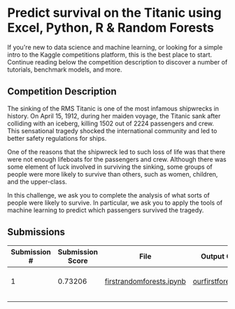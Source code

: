 # Predict survival on the Titanic using Excel, Python, R & Random Forests

If you're new to data science and machine learning, or looking for a simple intro to the Kaggle competitions platform, this is the best place to start. Continue reading below the competition description to discover a number of tutorials, benchmark models, and more.

## Competition Description

The sinking of the RMS Titanic is one of the most infamous shipwrecks in history.  On April 15, 1912, during her maiden voyage, the Titanic sank after colliding with an iceberg, killing 1502 out of 2224 passengers and crew. This sensational tragedy shocked the international community and led to better safety regulations for ships.

One of the reasons that the shipwreck led to such loss of life was that there were not enough lifeboats for the passengers and crew. Although there was some element of luck involved in surviving the sinking, some groups of people were more likely to survive than others, such as women, children, and the upper-class.

In this challenge, we ask you to complete the analysis of what sorts of people were likely to survive. In particular, we ask you to apply the tools of machine learning to predict which passengers survived the tragedy.

## Submissions

| Submission # | Submission Score | File                     | Output CSV         | Date         |
|--------------|------------------|--------------------------|--------------------|--------------|
| 1            | 0.73206          | [firstrandomforests.ipynb](https://github.com/NickCorneau/kaggle/blob/master/titanic/firstrandomforests.ipynb) | [ourfirstforest.csv](https://github.com/NickCorneau/kaggle/blob/master/titanic/csv/ourfirstforest.csv) | Nov 17, 2016 |
|              |                  |                          |                    |              |
|              |                  |                          |                    |              |

